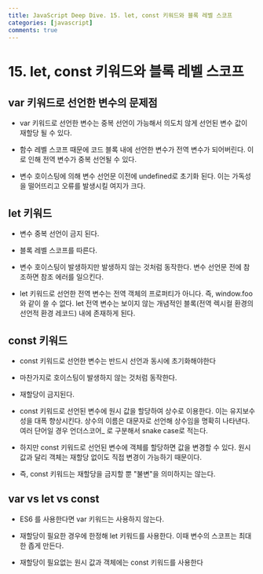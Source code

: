```yaml
---
title: JavaScript Deep Dive. 15. let, const 키워드와 블록 레벨 스코프
categories: [javascript]
comments: true
---
```


# 15. let, const 키워드와 블록 레벨 스코프

## var 키워드로 선언한 변수의 문제점

- var 키워드로 선언한 변수는 중복 선언이 가능해서 의도치 않게 선언된 변수 값이 재할당 될 수 있다.  
  
- 함수 레벨 스코프 때문에 코드 블록 내에 선언한 변수가 전역 변수가 되어버린다. 이로 인해 전역 변수가 중복 선언될 수 있다.  
  
- 변수 호이스팅에 의해 변수 선언문 이전에 undefined로 초기화 된다. 이는 가독성을 떨어뜨리고 오류를 발생시킬 여지가 크다.  
  

## let 키워드
  
- 변수 중복 선언이 금지 된다.    
  
- 블록 레벨 스코프를 따른다.

- 변수 호이스팅이 발생하지만 발생하지 않는 것처럼 동작한다.
  변수 선언문 전에 참조하면 참조 에러를 일으킨다.

- let 키워드로 선언한 전역 변수는 전역 객체의 프로퍼티가 아니다. 즉, window.foo 와 같이 쓸 수 없다.
  let 전역 변수는 보이지 않는 개념적인 블록(전역 렉시컬 환경의 선언적 환경 레코드) 내에 존재하게 된다.


## const 키워드

- const 키워드로 선언한 변수는 반드시 선언과 동시에 초기화해야한다

- 마찬가지로 호이스팅이 발생하지 않는 것처럼 동작한다.
  
- 재할당이 금지된다.  
  
- const 키워드로 선언된 변수에 원시 값을 할당하여 상수로 이용한다. 이는 유지보수성을 대폭 향상시킨다.
  상수의 이름은 대문자로 선언해 상수임을 명확히 나타낸다. 여러 단어일 경우 언더스코어_ 로 구분해서 snake case로 적는다.
  
- 하지만 const 키워드로 선언된 변수에 객체를 할당하면 값을 변경할 수 있다.
  원시 값과 달리 객체는 재할당 없이도 직접 변경이 가능하기 때문이다. 

- 즉, const 키워드는 재할당을 금지할 뿐 "불변"을 의미하지는 않는다.
  

## var vs let vs const

- ES6 를 사용한다면 var 키워드는 사용하지 않는다.
  
- 재할당이 필요한 경우에 한정해 let 키워드를 사용한다. 이때 변수의 스코프는 최대한 좁게 만든다.

- 재할당이 필요없는 원시 값과 객체에는 const 키워드를 사용한다
  

  